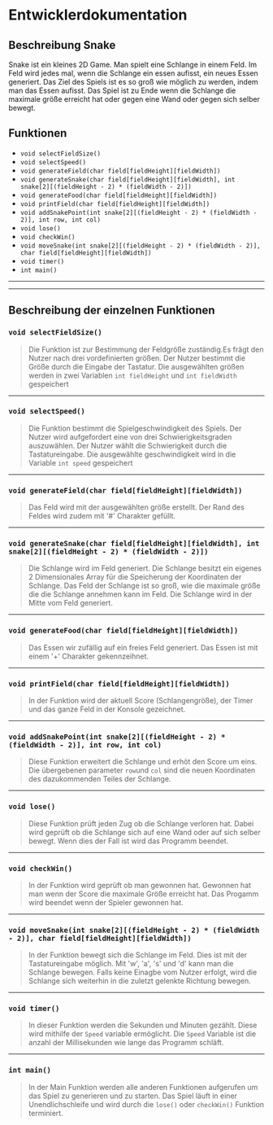 # Entwicklerdokumentation

## Beschreibung Snake
Snake ist ein kleines 2D Game. Man spielt eine Schlange in einem Feld. Im Feld wird jedes mal, wenn die Schlange ein essen aufisst, ein neues Essen generiert. Das Ziel des Spiels ist es so groß wie möglich zu werden, indem man das Essen aufisst.
Das Spiel ist zu Ende wenn die Schlange die maximale größe erreicht hat oder gegen eine Wand oder gegen sich selber bewegt.

## Funktionen
- `void selectFieldSize()`
- `void selectSpeed()`
- `void generateField(char field[fieldHeight][fieldWidth])`
- `void generateSnake(char field[fieldHeight][fieldWidth], int snake[2][(fieldHeight - 2) * (fieldWidth - 2)])`
- `void generateFood(char field[fieldHeight][fieldWidth])`
- `void printField(char field[fieldHeight][fieldWidth])`
- `void addSnakePoint(int snake[2][(fieldHeight - 2) * (fieldWidth - 2)], int row, int col)`
- `void lose()`
- `void checkWin()`
- `void moveSnake(int snake[2][(fieldHeight - 2) * (fieldWidth - 2)], char field[fieldHeight][fieldWidth])`
- `void timer()`
- `int main()`

---
---
## Beschreibung der einzelnen Funktionen
### `void selectFieldSize()`
>Die Funktion ist zur Bestimmung der Feldgröße zuständig.Es frägt den Nutzer nach drei vordefinierten größen. Der Nutzer bestimmt die Größe durch die Eingabe der Tastatur. Die ausgewählten größen werden in zwei Variablen `int fieldHeight` und `int fieldWidth` gespeichert

---

### `void selectSpeed()`
>Die Funktion bestimmt die Spielgeschwindigkeit des Spiels. Der Nutzer wird aufgefordert eine von drei Schwierigkeitsgraden auszuwählen. Der Nutzer wählt die Schwierigkeit durch die Tastatureingabe. Die ausgewählte geschwindigkeit wird in die Variable `int speed` gespeichert

---

### `void generateField(char field[fieldHeight][fieldWidth])`
>Das Feld wird mit der ausgewählten größe erstellt. Der Rand des Feldes wird zudem mit '#' Charakter gefüllt.

---

### `void generateSnake(char field[fieldHeight][fieldWidth], int snake[2][(fieldHeight - 2) * (fieldWidth - 2)])`
>Die Schlange wird im Feld generiert. Die Schlange besitzt ein eigenes 2 Dimensionales Array für die Speicherung der Koordinaten der Schlange. Das Feld der Schlange ist so groß, wie die maximale größe die die Schlange annehmen kann im Feld. Die Schlange wird in der Mitte vom Feld generiert.

---

### `void generateFood(char field[fieldHeight][fieldWidth])`
>Das Essen wir zufällig auf ein freies Feld generiert. Das Essen ist mit einem '+' Charakter gekennzeihnet.

---

### `void printField(char field[fieldHeight][fieldWidth])`
>In der Funktion wird der aktuell Score (Schlangengröße), der Timer und das ganze Feld in der Konsole gezeichnet.

---

### `void addSnakePoint(int snake[2][(fieldHeight - 2) * (fieldWidth - 2)], int row, int col)`
>Diese Funktion erweitert die Schlange und erhöt den Score um eins. Die übergebenen parameter `row`und `col` sind die neuen Koordinaten des dazukommenden Teiles der Schlange.

---

### `void lose()`
>Diese Funktion prüft jeden Zug ob die Schlange verloren hat. Dabei wird geprüft ob die Schlange sich auf eine Wand oder auf sich selber bewegt. Wenn dies der Fall ist wird das Programm beendet.

---

### `void checkWin()`
>In der Funktion wird geprüft ob man gewonnen hat. Gewonnen hat man wenn der Score die maximale Größe erreicht hat. Das Progamm wird beendet wenn der Spieler gewonnen hat.

---

### `void moveSnake(int snake[2][(fieldHeight - 2) * (fieldWidth - 2)], char field[fieldHeight][fieldWidth])`
>In der Funktion bewegt sich die Schlange im Feld. Dies ist mit der Tastatureingabe möglich. Mit 'w', 'a', 's' und 'd' kann man die Schlange bewegen. Falls keine Einagbe vom Nutzer erfolgt, wird die Schlange sich weiterhin in die zuletzt gelenkte Richtung bewegen.

---

### `void timer()`
>In dieser Funktion werden die Sekunden und Minuten gezählt. Diese wird mithilfe der `Speed` variable ermöglicht. Die `Speed` Variable ist die anzahl der Millisekunden wie lange das Programm schläft. 

---

### `int main()`
>In der Main Funktion werden alle anderen Funktionen aufgerufen um das Spiel zu generieren und zu starten. Das Spiel läuft in einer Unendlichschleife und wird durch die `lose()` oder `checkWin()` Funktion terminiert.